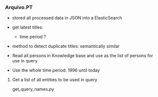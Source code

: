 ### Arquivo.PT
  - stored all processed data in JSON into a ElasticSearch
  - get latest titles:
      - time period ?
  - method to detect duplicate titles: semantically similar

- Read all persons in Knowledge base and use as the list of persons for use in query
- Use the whole time period: 1996 until today


1. Get a list of all entities to be used in query

    get_query_names.py
